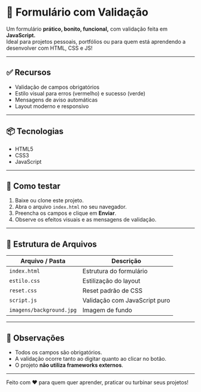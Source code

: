 # 🚀 Formulário com Validação

Um formulário **prático, bonito, funcional,** com validação feita em **JavaScript.**  
Ideal para projetos pessoais, portfólios ou para quem está aprendendo a desenvolver com HTML, CSS e JS!

---

## ✅ Recursos

- Validação de campos obrigatórios  
- Estilo visual para erros (vermelho) e sucesso (verde)  
- Mensagens de aviso automáticas  
- Layout moderno e responsivo

---

## 📦 Tecnologias

- HTML5  
- CSS3  
- JavaScript

---

## 🧪 Como testar

1. Baixe ou clone este projeto.  
2. Abra o arquivo `index.html` no seu navegador.  
3. Preencha os campos e clique em **Enviar**.  
4. Observe os efeitos visuais e as mensagens de validação.

---

## 📂 Estrutura de Arquivos

| Arquivo / Pasta         | Descrição                         |
|-------------------------|-----------------------------------|
| `index.html`            | Estrutura do formulário           |
| `estilo.css`            | Estilização do layout             |
| `reset.css`             | Reset padrão de CSS               |
| `script.js`             | Validação com JavaScript puro     |
| `imagens/background.jpg`| Imagem de fundo                   |

    
---

## 💬 Observações

- Todos os campos são obrigatórios.  
- A validação ocorre tanto ao digitar quanto ao clicar no botão.  
- O projeto **não utiliza frameworks externos**.

---

Feito com ❤️ para quem quer aprender, praticar ou turbinar seus projetos!

